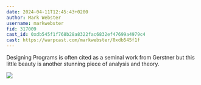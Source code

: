 ```yaml
---
date: 2024-04-11T12:45:43+0200
author: Mark Webster
username: markwebster
fid: 317009
cast_id: 0xdb545f1f768b28a8322fac6832ef47699a4979c4
cast: https://warpcast.com/markwebster/0xdb545f1f
---
```

Designing Programs is often cited as a seminal work from Gerstner but this little beauty is another stunning piece of analysis and theory.  

![](https://imagedelivery.net/BXluQx4ige9GuW0Ia56BHw/d3652a8e-2a0c-4984-2b67-dd86ad29e900/original)